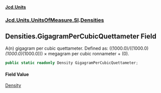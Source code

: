 #### [Jcd.Units](index.md 'index')
### [Jcd.Units.UnitsOfMeasure.SI](Jcd.Units.UnitsOfMeasure.SI.md 'Jcd.Units.UnitsOfMeasure.SI').[Densities](Densities.md 'Jcd.Units.UnitsOfMeasure.SI.Densities')

## Densities.GigagramPerCubicQuettameter Field

A(n) gigagram per cubic quettameter. Defined as: ((1000.0)/((1000.0)*(1000.0)*(1000.0))) × megagram per cubic ronnameter + (0).

```csharp
public static readonly Density GigagramPerCubicQuettameter;
```

#### Field Value
[Density](Density.md 'Jcd.Units.UnitTypes.Density')